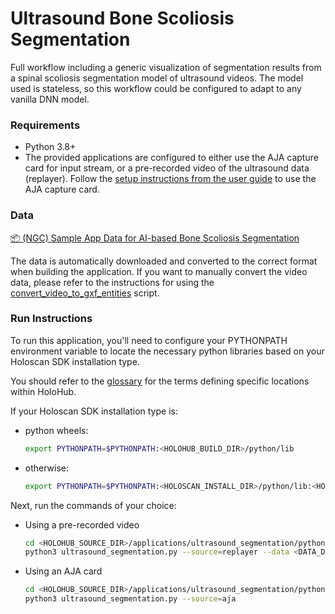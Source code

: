 # Ultrasound Bone Scoliosis Segmentation

Full workflow including a generic visualization of segmentation results from a spinal scoliosis segmentation model of ultrasound videos. The model used is stateless, so this workflow could be configured to adapt to any vanilla DNN model. 

### Requirements

- Python 3.8+
- The provided applications are configured to either use the AJA capture card for input stream, or a pre-recorded video of the ultrasound data (replayer). Follow the [setup instructions from the user guide](https://docs.nvidia.com/clara-holoscan/sdk-user-guide/aja_setup.html) to use the AJA capture card.

### Data

[📦️ (NGC) Sample App Data for AI-based Bone Scoliosis Segmentation](https://catalog.ngc.nvidia.com/orgs/nvidia/teams/clara-holoscan/resources/holoscan_ultrasound_sample_data)

The data is automatically downloaded and converted to the correct format when building the application.
If you want to manually convert the video data, please refer to the instructions for using the [convert_video_to_gxf_entities](https://github.com/nvidia-holoscan/holoscan-sdk/tree/main/scripts#convert_video_to_gxf_entitiespy) script.

### Run Instructions


To run this application, you'll need to configure your PYTHONPATH environment variable to locate the
necessary python libraries based on your Holoscan SDK installation type.

You should refer to the [glossary](README.md#Glossary) for the terms defining specific locations within HoloHub.

If your Holoscan SDK installation type is:

* python wheels:

  ```bash
  export PYTHONPATH=$PYTHONPATH:<HOLOHUB_BUILD_DIR>/python/lib
  ```

* otherwise:

  ```bash
  export PYTHONPATH=$PYTHONPATH:<HOLOSCAN_INSTALL_DIR>/python/lib:<HOLOHUB_BUILD_DIR>/python/lib
  ```

Next, run the commands of your choice:

* Using a pre-recorded video
    ```bash
    cd <HOLOHUB_SOURCE_DIR>/applications/ultrasound_segmentation/python
    python3 ultrasound_segmentation.py --source=replayer --data <DATA_DIR>/ultrasound_segmentation
    ```

* Using an AJA card
    ```bash
    cd <HOLOHUB_SOURCE_DIR>/applications/ultrasound_segmentation/python
    python3 ultrasound_segmentation.py --source=aja
    ```
